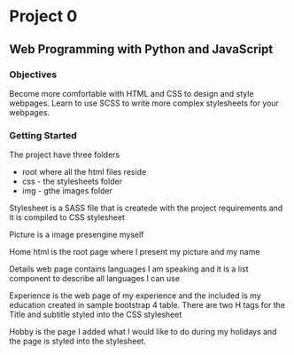 # Project 0

## Web Programming with Python and JavaScript

### Objectives
Become more comfortable with HTML and CSS to design and style webpages.
Learn to use SCSS to write more complex stylesheets for your webpages.

### Getting Started

The project have three folders
- root where all the html files reside
- css - the stylesheets folder
- img - gthe images folder

Stylesheet is a SASS file that is createde with the project requirements and it is compiled to CSS stylesheet

Picture is a image presengine myself

Home html is the root page where I present my picture and my name

Details web page contains languages I am speaking and it is a list component to describe all languages I can use

Experience is the web page of my experience and the included is my education created in sample bootstrap 4 table. There are two H tags for the Title and subtitle styled into the CSS stylesheet

Hobby is the page I added what I would like to do during my holidays and the page is styled into the stylesheet.